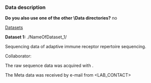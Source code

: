 ### Data description  

**Do you also use one of the other \Data directories?** no

<u>Datasets </u>

**Dataset 1:** ./NameOfDataset_1/

Sequencing data of adaptive immune receptor repertoire sequencing.

Collaborator: <COLLABORATOR>

The raw sequence data was acquired with <MACHINE>.

The Meta data was received by e-mail from <LAB_CONTACT>
